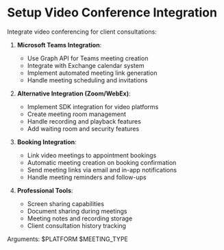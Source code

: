 # Setup Video Conference Integration

Integrate video conferencing for client consultations:

1. **Microsoft Teams Integration**:
   - Use Graph API for Teams meeting creation
   - Integrate with Exchange calendar system
   - Implement automated meeting link generation
   - Handle meeting scheduling and invitations

2. **Alternative Integration (Zoom/WebEx)**:
   - Implement SDK integration for video platforms
   - Create meeting room management
   - Handle recording and playback features
   - Add waiting room and security features

3. **Booking Integration**:
   - Link video meetings to appointment bookings
   - Automatic meeting creation on booking confirmation
   - Send meeting links via email and in-app notifications
   - Handle meeting reminders and follow-ups

4. **Professional Tools**:
   - Screen sharing capabilities
   - Document sharing during meetings
   - Meeting notes and recording storage
   - Client consultation history tracking

Arguments: $PLATFORM $MEETING_TYPE
